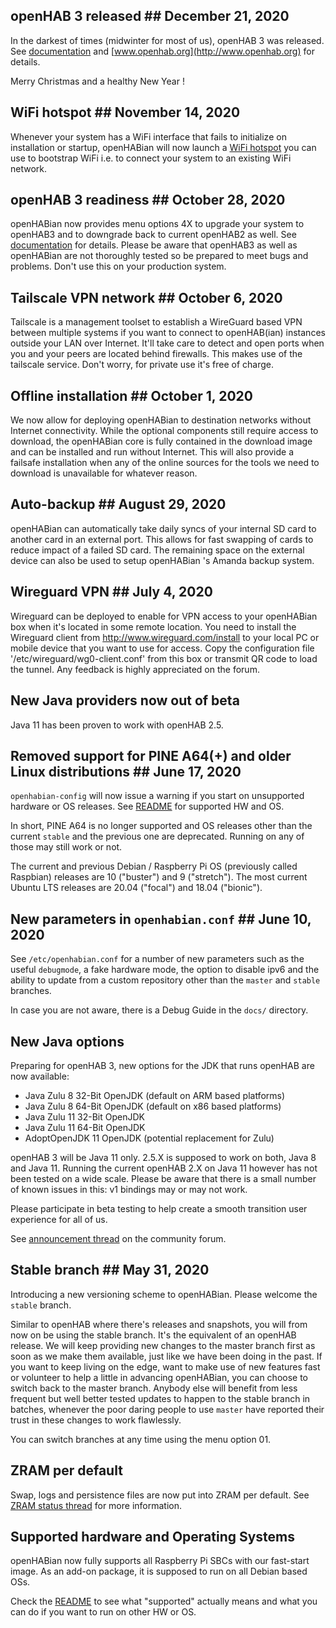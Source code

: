 ## openHAB 3 released ## December 21, 2020
In the darkest of times (midwinter for most of us), openHAB 3 was released.
See [documentation](docs/openhabian.md#on-openhab3) and [www.openhab.org](http://www.openhab.org) for details.

Merry Christmas and a healthy New Year !


## WiFi hotspot ## November 14, 2020
Whenever your system has a WiFi interface that fails to initialize on installation or startup,
openHABian will now launch a [WiFi hotspot](docs/openhabian.md#WiFi-Hotspot) you can use to
bootstrap WiFi i.e. to connect your system to an existing WiFi network.


## openHAB 3 readiness ## October 28, 2020
openHABian now provides menu options 4X to upgrade your system to openHAB3 and to downgrade
back to current openHAB2 as well. See [documentation](docs/openhabian.md) for details.
Please be aware that openHAB3 as well as openHABian are not thoroughly tested so be prepared
to meet bugs and problems. Don't use this on your production system.


## Tailscale VPN network ## October 6, 2020
Tailscale is a management toolset to establish a WireGuard based VPN between multiple systems
if you want to connect to openHAB(ian) instances outside your LAN over Internet.
It'll take care to detect and open ports when you and your peers are located behind firewalls.
This makes use of the tailscale service. Don't worry, for private use it's free of charge.


## Offline installation ## October 1, 2020
We now allow for deploying openHABian to destination networks without Internet connectivity.
While the optional components still require access to download, the openHABian core is
fully contained in the download image and can be installed and run without Internet.
This will also provide a failsafe installation when any of the online sources for the tools
we need to download is unavailable for whatever reason.


## Auto-backup ## August 29, 2020
openHABian can automatically take daily syncs of your internal SD card to
another card in an external port. This allows for fast swapping of cards
to reduce impact of a failed SD card.
The remaining space on the external device can also be used to setup openHABian
's Amanda backup system.

## Wireguard VPN ## July 4, 2020
Wireguard can be deployed to enable for VPN access to your openHABian box when
it's located in some remote location.
You need to install the Wireguard client from <http://www.wireguard.com/install>
to your local PC or mobile device that you want to use for access.
Copy the configuration file '/etc/wireguard/wg0-client.conf' from this box or
transmit QR code to load the tunnel.
Any feedback is highly appreciated on the forum.


## New Java providers now out of beta
Java 11 has been proven to work with openHAB 2.5.


## Removed support for PINE A64(+) and older Linux distributions ## June 17, 2020
`openhabian-config` will now issue a warning if you start on unsupported
hardware or OS releases. See [README](README.md) for supported HW and OS.

In short, PINE A64 is no longer supported and OS releases other than the current
`stable` and the previous one are deprecated. Running on any of those may still
work or not.

The current and previous Debian / Raspberry Pi OS (previously called Raspbian)
releases are 10 ("buster") and 9 ("stretch"). The most current Ubuntu LTS
releases are 20.04 ("focal") and 18.04 ("bionic").


## New parameters in `openhabian.conf` ## June 10, 2020
See `/etc/openhabian.conf` for a number of new parameters such as the useful
`debugmode`, a fake hardware mode, the option to disable ipv6 and the ability to
update from a custom repository other than the `master` and `stable` branches.

In case you are not aware, there is a Debug Guide in the `docs/` directory.


## New Java options
Preparing for openHAB 3, new options for the JDK that runs openHAB are now
available:

-   Java Zulu 8 32-Bit OpenJDK (default on ARM based platforms)
-   Java Zulu 8 64-Bit OpenJDK (default on x86 based platforms)
-   Java Zulu 11 32-Bit OpenJDK
-   Java Zulu 11 64-Bit OpenJDK
-   AdoptOpenJDK 11 OpenJDK (potential replacement for Zulu)

openHAB 3 will be Java 11 only.  2.5.X is supposed to work on both, Java 8 and
Java 11. Running the current openHAB 2.X on Java 11 however has not been tested
on a wide scale. Please be aware that there is a small number of known issues in
this: v1 bindings may or may not work.

Please participate in beta testing to help create a smooth transition user
experience for all of us.

See [announcement thread](https://community.openhab.org/t/Java-testdrive/99827)
on the community forum.


## Stable branch ## May 31, 2020
Introducing a new versioning scheme to openHABian. Please welcome the `stable`
branch.

Similar to openHAB where there's releases and snapshots, you will from now on be
using the stable branch. It's the equivalent of an openHAB release. We will keep
providing new changes to the master branch first as soon as we make them
available, just like we have been doing in the past. If you want to keep living
on the edge, want to make use of new features fast or volunteer to help a little
in advancing openHABian, you can choose to switch back to the master branch.
Anybody else will benefit from less frequent but well better tested updates to
happen to the stable branch in batches, whenever the poor daring people to use
`master` have reported their trust in these changes to work flawlessly.

You can switch branches at any time using the menu option 01.


## ZRAM per default
Swap, logs and persistence files are now put into ZRAM per default.
See [ZRAM status thread](https://community.openhab.org/t/zram-status/80996) for
more information.


## Supported hardware and Operating Systems
openHABian now fully supports all Raspberry Pi SBCs with our fast-start image.
As an add-on package, it is supposed to run on all Debian based OSs.

Check the [README](README.md) to see what "supported" actually means and what
you can do if you want to run on other HW or OS.

